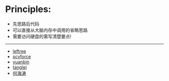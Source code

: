 # Principles:
- 先思路后代码
- 可以直接从大脑内存中调用的省略思路
- 需要访问硬盘的需写清楚要点!

***

- [leftree](https://lefttree.gitbooks.io/leetcode/content/intro.html)
- [scyforce](https://scyforce.gitbooks.io/leetcode/content/)
- [yuanbin](http://algorithm.yuanbin.me/zh-hans/)
- [tanglei](http://leetcode.tanglei.name/content/list/Add-Two-Numbers.html)
- [何海涛](http://zhedahht.blog.163.com/blog/#m=0&t=3&c=面试题)

